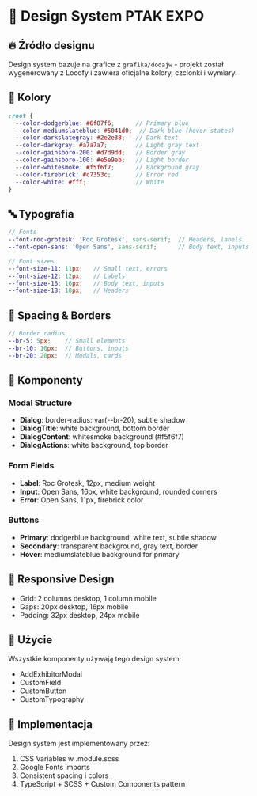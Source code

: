 # 🎨 Design System PTAK EXPO

## 🔥 Źródło designu
Design system bazuje na grafice z `grafika/dodajw` - projekt został wygenerowany z Locofy i zawiera oficjalne kolory, czcionki i wymiary.

## 🎨 Kolory
```scss
:root {
  --color-dodgerblue: #6f87f6;      // Primary blue
  --color-mediumslateblue: #5041d0;  // Dark blue (hover states)
  --color-darkslategray: #2e2e38;   // Dark text
  --color-darkgray: #a7a7a7;        // Light gray text
  --color-gainsboro-200: #d7d9dd;   // Border gray
  --color-gainsboro-100: #e5e9eb;   // Light border
  --color-whitesmoke: #f5f6f7;      // Background gray
  --color-firebrick: #c7353c;       // Error red
  --color-white: #fff;              // White
}
```

## 🔤 Typografia
```scss
// Fonts
--font-roc-grotesk: 'Roc Grotesk', sans-serif;  // Headers, labels
--font-open-sans: 'Open Sans', sans-serif;      // Body text, inputs

// Font sizes
--font-size-11: 11px;   // Small text, errors
--font-size-12: 12px;   // Labels
--font-size-16: 16px;   // Body text, inputs
--font-size-18: 18px;   // Headers
```

## 📐 Spacing & Borders
```scss
// Border radius
--br-5: 5px;    // Small elements
--br-10: 10px;  // Buttons, inputs
--br-20: 20px;  // Modals, cards
```

## 🧩 Komponenty

### Modal Structure
- **Dialog**: border-radius: var(--br-20), subtle shadow
- **DialogTitle**: white background, bottom border
- **DialogContent**: whitesmoke background (#f5f6f7)
- **DialogActions**: white background, top border

### Form Fields
- **Label**: Roc Grotesk, 12px, medium weight
- **Input**: Open Sans, 16px, white background, rounded corners
- **Error**: Open Sans, 11px, firebrick color

### Buttons
- **Primary**: dodgerblue background, white text, subtle shadow
- **Secondary**: transparent background, gray text, border
- **Hover**: mediumslateblue background for primary

## 📱 Responsive Design
- Grid: 2 columns desktop, 1 column mobile
- Gaps: 20px desktop, 16px mobile
- Padding: 32px desktop, 24px mobile

## 🎯 Użycie
Wszystkie komponenty używają tego design system:
- AddExhibitorModal
- CustomField
- CustomButton
- CustomTypography

## 🔧 Implementacja
Design system jest implementowany przez:
1. CSS Variables w .module.scss
2. Google Fonts imports
3. Consistent spacing i colors
4. TypeScript + SCSS + Custom Components pattern 